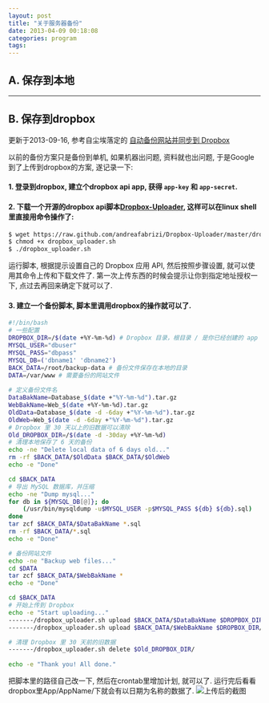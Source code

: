 ```yaml
---
layout: post
title: "关于服务器备份"
date: 2013-04-09 00:18:08
categories: program
tags: 
---
```


## A. 保存到本地 ##




----

## B. 保存到dropbox ##

更新于2013-09-16, 参考自尘埃落定的 [自动备份网站并同步到 Dropbox][lovelucy]

以前的备份方案只是备份到单机, 如果机器出问题, 资料就也出问题, 于是Google到了上传到dropbox的方案, 遂记录一下:

#### 1. 登录到dropbox, 建立个dropbox api app, 获得 `app-key` 和 `app-secret`.
#### 2. 下载一个开源的dropbox api脚本[Dropbox-Uploader][github-dropbox-uploader], 这样可以在linux shell里直接用命令操作了:

```bash
$ wget https://raw.github.com/andreafabrizi/Dropbox-Uploader/master/dropbox_uploader.sh
$ chmod +x dropbox_uploader.sh
$ ./dropbox_uploader.sh
```
运行脚本, 根据提示设置自己的 Dropbox 应用 API, 然后按照步骤设置, 就可以使用其命令上传和下载文件了.
第一次上传东西的时候会提示让你到指定地址授权一下, 点过去再回来确定下就可以了.

#### 3. 建立一个备份脚本, 脚本里调用dropbox的操作就可以了.

```bash
#!/bin/bash
# 一些配置
DROPBOX_DIR=/$(date +%Y-%m-%d) # Dropbox 目录，根目录 / 是你已经创建的 app 目录
MYSQL_USER="dbuser"
MYSQL_PASS="dbpass"
MYSQL_DB=('dbname1' 'dbname2')
BACK_DATA=/root/backup-data # 备份文件保存在本地的目录
DATA=/var/www # 需要备份的网站文件
 
# 定义备份文件名
DataBakName=Database_$(date +"%Y-%m-%d").tar.gz
WebBakName=Web_$(date +%Y-%m-%d).tar.gz
OldData=Database_$(date -d -6day +"%Y-%m-%d").tar.gz
OldWeb=Web_$(date -d -6day +"%Y-%m-%d").tar.gz
# Dropbox 里 30 天以上的旧数据可以清除
Old_DROPBOX_DIR=/$(date -d -30day +%Y-%m-%d) 
# 清理本地保存了 6 天的备份
echo -ne "Delete local data of 6 days old..."
rm -rf $BACK_DATA/$OldData $BACK_DATA/$OldWeb
echo -e "Done"

cd $BACK_DATA
# 导出 MySQL 数据库，并压缩
echo -ne "Dump mysql..."
for db in ${MYSQL_DB[@]}; do
    (/usr/bin/mysqldump -u$MYSQL_USER -p$MYSQL_PASS ${db} ${db}.sql)
done
tar zcf $BACK_DATA/$DataBakName *.sql
rm -rf $BACK_DATA/*.sql
echo -e "Done"

# 备份网站文件
echo -ne "Backup web files..."
cd $DATA
tar zcf $BACK_DATA/$WebBakName *
echo -e "Done"

cd $BACK_DATA
# 开始上传到 Dropbox
echo -e "Start uploading..."
-------/dropbox_uploader.sh upload $BACK_DATA/$DataBakName $DROPBOX_DIR/$DataBakName
-------/dropbox_uploader.sh upload $BACK_DATA/$WebBakName $DROPBOX_DIR/$WebBakName

# 清理 Dropbox 里 30 天前的旧数据
-------/dropbox_uploader.sh delete $Old_DROPBOX_DIR/
 
echo -e "Thank you! All done."
```

把脚本里的路径自己改一下, 然后在crontab里增加计划, 就可以了. 运行完后看看dropbox里App/AppName/下就会有以日期为名称的数据了.
![上传后的截图][1]


  [lovelucy]: http://www.lovelucy.info/backup-website-and-sync-to-dropbox.html
  [github-dropbox-uploader]: https://github.com/andreafabrizi/Dropbox-Uploader
  [1]: https://lh3.googleusercontent.com/-05ljwx_Dayw/UlKJuYKv7rI/AAAAAAAAAyM/jmNlLx7pAng/s0/uploaded.jpg "uploaded.jpg"
